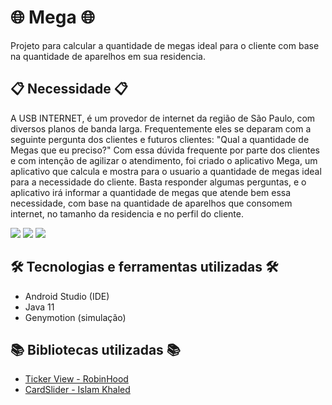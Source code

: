 # :globe_with_meridians: Mega :globe_with_meridians:

Projeto para calcular a quantidade de megas ideal para o cliente com base na quantidade de aparelhos em sua residencia.

## :clipboard: Necessidade :clipboard:
A USB INTERNET, é um provedor de internet da região de São Paulo, com diversos planos de banda larga. 
Frequentemente eles se deparam com a seguinte pergunta dos clientes e futuros clientes: "Qual a quantidade de Megas que eu preciso?"
Com essa dúvida frequente por parte dos clientes e com intenção de agilizar o atendimento, foi criado o aplicativo Mega, 
um aplicativo que calcula e mostra para o usuario a quantidade de megas ideal para a necessidade do cliente.
Basta responder algumas perguntas, e o aplicativo irá informar a quantidade de megas que atende bem essa necessidade,
com base na quantidade de aparelhos que consomem internet, no tamanho da residencia e no perfil do cliente.

<span>
  <img src="https://media.giphy.com/media/yUBdyJu9x888Skg1uw/giphy.gif">
  <img src="https://media.giphy.com/media/Tcj4j61MbAW7JIC7OJ/giphy.gif">
  <img src="https://media.giphy.com/media/pYlyQdyoQTmWunTTDt/giphy.gif">
</span>

## :hammer_and_wrench: Tecnologias e ferramentas utilizadas :hammer_and_wrench:
* Android Studio (IDE)
* Java 11
* Genymotion (simulação)
 
## :books: Bibliotecas utilizadas :books:
* [Ticker View - RobinHood](https://github.com/robinhood/ticker)
* [CardSlider - Islam Khaled](https://github.com/IslamKhSh/CardSlider)
